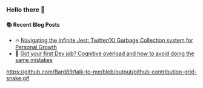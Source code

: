 ### Hello there 👋

<!--
**Bard89/Bard89** is a ✨ _special_ ✨ repository because its `README.md` (this file) appears on your GitHub profile.

Here are some ideas to get you started:

- 🔭 I’m currently working on ...
- 🌱 I’m currently learning ...
- 👯 I’m looking to collaborate on ...
- 🤔 I’m looking for help with ...
- 💬 Ask me about ...
- 📫 How to reach me: ...
- 😄 Pronouns: ...
- ⚡ Fun fact: ...
-->
#### :books: Recent Blog Posts
<!-- BLOGPOSTS:START -->
 - 🔥 [Navigating the Infinite Jest: Twitter&lpar;X&rpar; Garbage Collection system for Personal Growth](https://cowberry.hashnode.dev/navigating-the-infinite-jest-twitterx-garbage-collection-system-for-personal-growth)
 - 🚀 [Got your first Dev job? Cognitive overload and how to avoid doing the same mistakes](https://cowberry.hashnode.dev/got-your-first-dev-job-cognitive-overload-and-how-to-avoid-doing-the-same-mistakes)<!-- BLOGPOSTS:END -->

https://github.com/Bard89/talk-to-me/blob/output/github-contribution-grid-snake.gif
